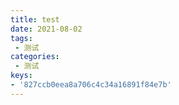 ```yaml
---
title: test
date: 2021-08-02
tags:
 - 测试
categories:
 - 测试
keys:
- '827ccb0eea8a706c4c34a16891f84e7b'
---
```

                         
                             
                                             
                         
   